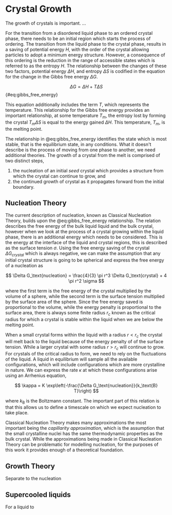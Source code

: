 # Crystal Growth

The growth of crystals is important.
...

For the transition from a disordered liquid phase
to an ordered crystal phase,
there needs to be an initial region
which starts the process of ordering.
The transition from the liquid phase
to the crystal phase,
results in a saving of potential energy $H$,
with the order of the crystal allowing
particles to adopt a minimum energy structure.
However, a consequence of this ordering
is the reduction in the range of accessible states
which is referred to as the entropy $H$.
The relationship between the changes of these two factors,
potential energy $\Delta H$, and
entropy $\Delta S$
is codified in the equation for
the change in the Gibbs free energy $\Delta G$.

$$ \Delta G = \Delta H + T \Delta S $$ {#eq:gibbs_free_energy}

This equation additionally includes the term $T$,
which represents the temperature.
This relationship for the Gibbs free energy
provides an important relationship,
at some temperature $T_m$,
the entropy lost by forming the crystal $T_m \Delta S$
is equal to the energy gained $\Delta H$.
This temperature, $T_m$, is the melting point.

The relationship in @eq:gibbs_free_energy
identifies the state which is most stable,
that is the equilibrium state,
in any conditions.
What it doesn't describe is the process
of moving from one phase to another,
we need additional theories.
The growth of a crystal from the melt
is comprised of two distinct steps,

1. the nucleation of an initial *seed* crystal
    which provides a structure from which
    the crystal can continue to grow, and
2. the continued growth of crystal as it
    propagates forward from the initial boundary.

## Nucleation Theory

The current description of nucleation,
known as Classical Nucleation Theory,
builds upon the @eq:gibbs_free_energy relationship.
The relation describes the free energy
of the bulk liquid liquid and the bulk crystal,
however when we look at the process of
a crystal growing within the liquid phase,
there is an additional energy
which needs to be considered.
This is the energy at the interface of
the liquid and crystal regions,
this is described as the surface tension $\sigma$.
Using the free energy saving of the crystal $\Delta G_{crystal}$
which is always negative,
we can make the assumption that
any initial crystal structure is going to be spherical
and express the free energy of a nucleation as

$$ \Delta G_\text{nucleation} = \frac{4}{3} \pi r^3 \Delta G_\text{crystal} + 4 \pi r^2 \sigma $$

where the first term is the free energy of the crystal
multiplied by the volume of a sphere,
while the second term is the surface tension
multiplied by the surface area of the sphere.
Since the free energy saved is proportional to the volume,
while the energy penalty is proportional to the surface area,
there is always some finite radius $r_c$
known as the critical radius
for which a crystal is stable within the liquid
when we are below the melting point.

When a small crystal forms within the liquid
with a radius $r < r_c$
the crystal will melt back to the liquid
because of the energy penalty of of the surface tension.
While a larger crystal with some radius $r > r_c$
will continue to grow.
For crystals of the critical radius to form,
we need to rely on the fluctuations of the liquid.
A liquid in equilibrium will sample
all the available configurations,
which will include configurations which are
more crystalline in nature.
We can express the rate $\kappa$ at which these configurations
arise using an Arrhenius equation,

$$ \kappa = K \exp\left(-\frac{\Delta G_\text{nucleation}}{k_\text{B} T}\right) $$

where $k_\text{B}$ is the Boltzmann constant.
The important part of this relation is that this allows us
to define a timescale on which we expect nucleation to take place.

Classical Nucleation Theory makes many approximations
the most important being the *capillarity approximation*,
which is the assumption that the small crystalline nuclei
has the same thermodynamic properties as the bulk crystal.
While the approximations being made in Classical Nucleation Theory
can be problematic for modelling nucleation,
for the purposes of this work
it provides enough of a theoretical foundation.

## Growth Theory

Separate to the nucleation

## Supercooled liquids

For a liquid to
